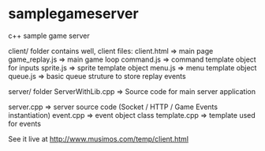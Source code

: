 # samplegameserver
c++ sample game server

client/ folder contains well, client files:
client.html => main page
game_replay.js => main game loop
command.js => command template object for inputs
sprite.js => sprite template object
menu.js => menu template object
queue.js => basic queue struture to store replay events


server/ folder
ServerWithLib.cpp => Source code for main server application

server.cpp => server source code (Socket / HTTP / Game Events instantiation)
event.cpp => event object class
template.cpp => template used for events

See it live at http://www.musimos.com/temp/client.html
